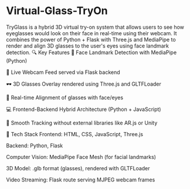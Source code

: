 # Virtual-Glass-TryOn
TryGlass is a hybrid 3D virtual try-on system that allows users to see how eyeglasses would look on their face in real-time using their webcam. It combines the power of Python + Flask with Three.js and MediaPipe to render and align 3D glasses to the user's eyes using face landmark detection.
🔍 Key Features
🧠 Face Landmark Detection with MediaPipe (Python)

🎥 Live Webcam Feed served via Flask backend

🕶️ 3D Glasses Overlay rendered using Three.js and GLTFLoader

🎯 Real-time Alignment of glasses with face/eyes

💻 Frontend-Backend Hybrid Architecture (Python + JavaScript)

🔄 Smooth Tracking without external libraries like AR.js or Unity

🚀 Tech Stack
Frontend: HTML, CSS, JavaScript, Three.js

Backend: Python, Flask

Computer Vision: MediaPipe Face Mesh (for facial landmarks)

3D Model: .glb format (glasses), rendered with GLTFLoader

Video Streaming: Flask route serving MJPEG webcam frames
